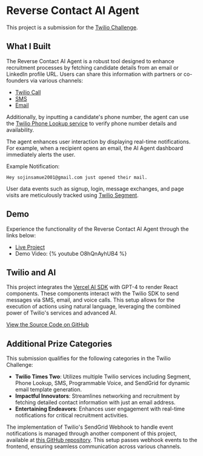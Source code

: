 # Reverse Contact AI Agent

This project is a submission for the [Twilio Challenge](https://dev.to/challenges/twilio).

## What I Built

The Reverse Contact AI Agent is a robust tool designed to enhance recruitment processes by fetching candidate details from an email or LinkedIn profile URL. Users can share this information with partners or co-founders via various channels:

- [Twilio Call](https://www.twilio.com/docs/voice/make-calls)
- [SMS](https://www.twilio.com/en-us/messaging/channels/sms)
- [Email](https://app.sendgrid.com/)

Additionally, by inputting a candidate's phone number, the agent can use the [Twilio Phone Lookup service](https://help.twilio.com/articles/15515453000859) to verify phone number details and availability.

The agent enhances user interaction by displaying real-time notifications. For example, when a recipient opens an email, the AI Agent dashboard immediately alerts the user.

Example Notification:

```
Hey sojinsamue2001@gmail.com just opened their mail.
```

User data events such as signup, login, message exchanges, and page visits are meticulously tracked using [Twilio Segment](https://segment.com/).

## Demo

Experience the functionality of the Reverse Contact AI Agent through the links below:

- [Live Project](https://reversecontact.vercel.app)
- Demo Video: {% youtube O8hQnAyhUB4 %}

## Twilio and AI

This project integrates the [Vercel AI SDK](https://sdk.vercel.ai/docs/introduction) with GPT-4 to render React components. These components interact with the Twilio SDK to send messages via SMS, email, and voice calls. This setup allows for the execution of actions using natural language, leveraging the combined power of Twilio's services and advanced AI.

[View the Source Code on GitHub](https://github.com/sojinsamuel/reverse-contact)

## Additional Prize Categories

This submission qualifies for the following categories in the Twilio Challenge:

- **Twilio Times Two**: Utilizes multiple Twilio services including Segment, Phone Lookup, SMS, Programmable Voice, and SendGrid for dynamic email template generation.
- **Impactful Innovators**: Streamlines networking and recruitment by fetching detailed contact information with just an email address.
- **Entertaining Endeavors**: Enhances user engagement with real-time notifications for critical recruitment activities.

The implementation of Twilio's SendGrid Webhook to handle event notifications is managed through another component of this project, available at [this GitHub repository](https://github.com/sojinsamuel/email-webhook). This setup passes webhook events to the frontend, ensuring seamless communication across various channels.
